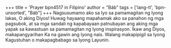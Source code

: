 +++
title = 'Prayer bpn4517 in Filipino'
author = "Báb"
tags = ['lang-tl', 'bpn-unsorted', "Báb"]
+++
Nagsusumamo ako sa Iyo sa pamamagitan ng Iyong lakas, O aking Diyos! Huwag hayaang mapahamak ako sa panahon ng mga pagsubok, at sa mga sandali ng kapabayaan patnubayan ang aking mga yapak sa kawastuan sa pamamagitan ng Iyong inspirasyon. Ikaw ang Diyos, makapangyarihan Ka na gawin ang Iyong nais. Walang makapipigil sa Iyong Kagustuhan o makapagbabago sa Iyong Layunin.
